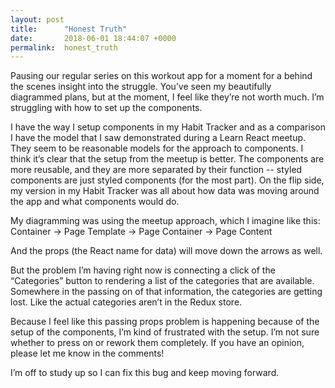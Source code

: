 ```yaml
---
layout: post
title:      "Honest Truth"
date:       2018-06-01 18:44:07 +0000
permalink:  honest_truth
---
```



Pausing our regular series on this workout app for a moment for a behind the scenes insight into the struggle. You’ve seen my beautifully diagrammed plans, but at the moment, I feel like they’re not worth much. I’m struggling with how to set up the components. 

I have the way I setup components in my Habit Tracker and as a comparison I have the model that I saw demonstrated during a Learn React meetup. They seem to be reasonable models for the approach to components. I think it’s clear that the setup from the meetup is better. The components are more reusable, and they are more separated by their function -- styled components are just styled components (for the most part). On the flip side, my version in my Habit Tracker was all about how data was moving around the app and what components would do.

My diagramming was using the meetup approach, which I imagine like this:
Container → Page Template → Page Container
				                                                 → Page Content

And the props (the React name for data) will move down the arrows as well. 

But the problem I’m having right now is connecting a click of the “Categories” button to rendering a list of the categories that are available. Somewhere in the passing on of that information, the categories are getting lost. Like the actual categories aren’t in the Redux store. 

Because I feel like this passing props problem is happening because of the setup of the components, I’m kind of frustrated with the setup. I’m not sure whether to press on or rework them completely. If you have an opinion, please let me know in the comments!

I’m off to study up so I can fix this bug and keep moving forward.

